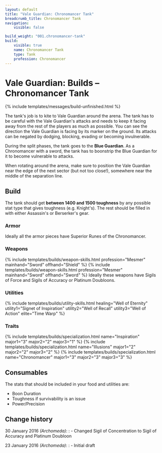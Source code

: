 ```yaml
---
layout: default
title: "Vale Guardian: Chronomancer Tank"
breadcrumb_title: Chronomancer Tank
navigation:
    visible: false

build_weight: "001.chronomancer-tank"
build:
    visible: true
    name: Chronomancer Tank
    type: Tank
    profession: Chronomancer
---
```


# Vale Guardian: Builds &ndash; Chronomancer Tank
{% include templates/messages/build-unfinished.html %}

The tank's job is to kite to Vale Guardian around the arena.
The tank has to be careful with the Vale Guardian's attacks and needs to keep it facing away from the rest of the players as much as possible.
You can see the direction the Vale Guardian is facing by its marker on the ground.
Its attacks can be negated by dodging, blocking, evading or becoming invulnerable.

During the split phases, the tank goes to the **Blue Guardian**.
As a Chronomancer with a sword, the tank has to boonstrip the Blue Guardian for it to become vulnerable to attacks.

When rotating around the arena, make sure to position the Vale Guardian near the edge of the next sector (but not too close!), somewhere near the middle of the separation line.

## Build
The tank should get **between 1400 and 1500 toughness** by any possible stat type that gives toughness (e.g. Knight's).
The rest should be filled in with either Assassin's or Berserker's gear.

### Armor
Ideally all the armor pieces have Superior Runes of the Chronomancer.

### Weapons
{% include templates/builds/weapon-skills.html profession="Mesmer" mainhand="Sword" offhand="Shield" %}
{% include templates/builds/weapon-skills.html profession="Mesmer" mainhand="Sword" offhand="Sword" %}
Ideally these weapons have Sigils of Force and Sigils of Accuracy or Platinum Doubloons.

### Utilities
{% include templates/builds/utility-skills.html healing="Well of Eternity" utility1="Signet of Inspiration" utility2="Well of Recall" utility3="Well of Action" elite="Time Warp" %}

### Traits
{% include templates/builds/specialization.html name="Inspiration" major1="3" major2="2" major3="1" %}
{% include templates/builds/specialization.html name="Illusions" major1="2" major2="2" major3="2" %}
{% include templates/builds/specialization.html name="Chronomancer" major1="3" major2="3" major3="3" %}

## Consumables
The stats that should be included in your food and utilities are:

- Boon Duration
- Toughness if survivability is an issue
- Power/Precision

## Change history
30 January 2016 *(Archomeda)*:
: - Changed Sigil of Concentration to Sigil of Accuracy and Platinum Doubloon

23 January 2016 *(Archomeda)*:
: - Initial draft
